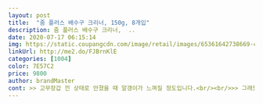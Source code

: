 ```yaml
---
layout: post 
title:  "줌 플러스 배수구 크리너, 150g, 8개입" 
description: 줌 플러스 배수구 크리너,  ..
date: 2020-07-17 06:15:14 
img: https://static.coupangcdn.com/image/retail/images/65361642738669-cea021bb-9785-4670-86e5-4856f679c132.jpg 
linkUrl: http://me2.do/FJBrnKlE 
categories: [1004] 
color: 7E57C2 
price: 9800 
author: brandMaster 
cont: >> 고무장갑 낀 상태로 만졌을 때 알갱이가 느껴질 정도입니다.<br/><br/>>> 그래도 때는 확실히 잘 빠지더군요.<br/><br/>>> 배수구 밖으로 넘칠 듯 넘치지 않게 거품이 올라오더군요.<br/><br/>>> 상자 패키지에 크리너 한 포는 더 들어갈 정도로 빈 공간이 있는데, 패키지 크기가 더 콤팩트해도 될 듯합니다.<br/><br/>>> 소량을 맨손으로 만졌을 때 묻어 나오는 것이 없었습니다.<br/><br/>>> 옆으로 뜯으니 크리너 알갱이가 튀어나와서 가위로 다시 잘랐습니다.<br/><br/>>> 크리너를 따르기 쉽게 한 귀퉁이만 자를 수 있는 이지컷이 있으면 사용이 더 편리할 것 같습니다.<br/><br/><br/> - 2시간 가만히 두니, 배수구 냄새는 확실히 잡힙니다.<br/><br/><br/> - 배수구 크리너 자체에서 냄새는 나지 않았습니다.<br/> 무향이라 좋았습니다.<br/><br/><br/> - 배수구 크리너 한 포에 이지컷 부분이 있으면 좋겠습니다.<br/><br/><br/> - 싱크대 배수구에 부어놓고 따뜻한 물 200ml를 부으니, 바로 자잘한 거품이 올라옵니다.<br/><br/><br/> - 씻어낼 때 한 번에 때가 벗겨지지 않아서 버리기 직전인 수세미로 가볍게 문질러서 닦아냈습니다.<br/><br/><br/> - 줌 플러스 배수구 크리너는 눈으로 볼 수 있는 크기의 자잘한 흰 알갱이입니다.<br/><br/><br/> - 한 포에 150g인 크리너가 4개씩 한 패키지에 깔끔하게 들어있습니다.<br/><br/>1.<br/> 제품 특징 ( 크기, 기능, 패키지 등 )<br/> 
---
```

 